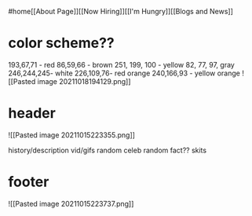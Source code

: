 #home[[About Page]][[Now Hiring]][[I'm Hungry]][[Blogs and News]]
# color scheme??
193,67,71 - red
86,59,66 - brown
251, 199, 100 - yellow
82, 77, 97, gray
246,244,245- white 
226,109,76- red orange
240,166,93 - yellow orange
![[Pasted image 20211018194129.png]]
# header
![[Pasted image 20211015223355.png]]


history/description
vid/gifs
random celeb
random fact??
skits


# footer
![[Pasted image 20211015223737.png]]

